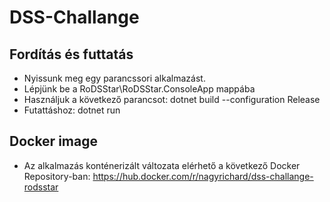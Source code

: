 # DSS-Challange

## Fordítás és futtatás

- Nyissunk meg egy parancssori alkalmazást.
- Lépjünk be a RoDSStar\RoDSStar.ConsoleApp mappába
- Használjuk a következő parancsot: dotnet build --configuration Release
- Futattáshoz: dotnet run

## Docker image

- Az alkalmazás konténerizált változata elérhető a következő Docker Repository-ban: https://hub.docker.com/r/nagyrichard/dss-challange-rodsstar
